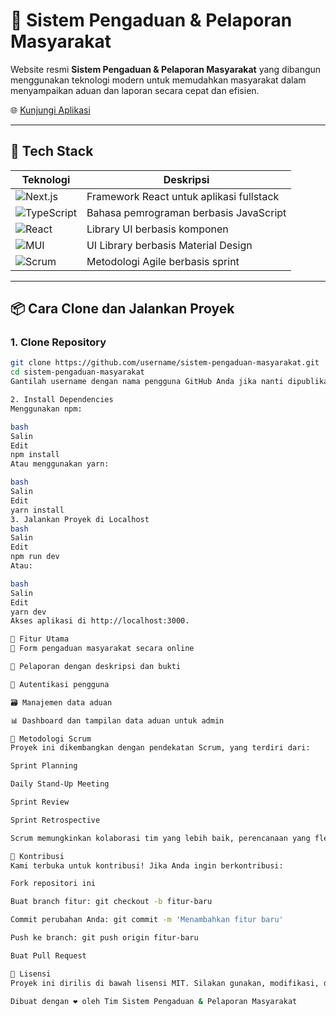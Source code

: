 # 📢 Sistem Pengaduan & Pelaporan Masyarakat

Website resmi **Sistem Pengaduan & Pelaporan Masyarakat** yang dibangun menggunakan teknologi modern untuk memudahkan masyarakat dalam menyampaikan aduan dan laporan secara cepat dan efisien.

🌐 [Kunjungi Aplikasi](https://sistem-pengaduan-masyarakat-ten.vercel.app/)

---

## 🚀 Tech Stack

| Teknologi | Deskripsi |
|-----------|-----------|
| ![Next.js](https://img.shields.io/badge/Next.js-000?logo=next.js&logoColor=white) | Framework React untuk aplikasi fullstack |
| ![TypeScript](https://img.shields.io/badge/TypeScript-3178C6?logo=typescript&logoColor=white) | Bahasa pemrograman berbasis JavaScript |
| ![React](https://img.shields.io/badge/React-61DAFB?logo=react&logoColor=black) | Library UI berbasis komponen |
| ![MUI](https://img.shields.io/badge/MUI-007FFF?logo=mui&logoColor=white) | UI Library berbasis Material Design |
| ![Scrum](https://img.shields.io/badge/Scrum-6DB33F?logo=scrum&logoColor=white&label=Metodologi) | Metodologi Agile berbasis sprint |

---

## 📦 Cara Clone dan Jalankan Proyek

### 1. Clone Repository

```bash
git clone https://github.com/username/sistem-pengaduan-masyarakat.git
cd sistem-pengaduan-masyarakat
Gantilah username dengan nama pengguna GitHub Anda jika nanti dipublikasikan.

2. Install Dependencies
Menggunakan npm:

bash
Salin
Edit
npm install
Atau menggunakan yarn:

bash
Salin
Edit
yarn install
3. Jalankan Proyek di Localhost
bash
Salin
Edit
npm run dev
Atau:

bash
Salin
Edit
yarn dev
Akses aplikasi di http://localhost:3000.

🧩 Fitur Utama
📨 Form pengaduan masyarakat secara online

📝 Pelaporan dengan deskripsi dan bukti

👤 Autentikasi pengguna

🗃️ Manajemen data aduan

📊 Dashboard dan tampilan data aduan untuk admin

🧠 Metodologi Scrum
Proyek ini dikembangkan dengan pendekatan Scrum, yang terdiri dari:

Sprint Planning

Daily Stand-Up Meeting

Sprint Review

Sprint Retrospective

Scrum memungkinkan kolaborasi tim yang lebih baik, perencanaan yang fleksibel, dan peningkatan berkelanjutan dalam setiap iterasi.

🤝 Kontribusi
Kami terbuka untuk kontribusi! Jika Anda ingin berkontribusi:

Fork repositori ini

Buat branch fitur: git checkout -b fitur-baru

Commit perubahan Anda: git commit -m 'Menambahkan fitur baru'

Push ke branch: git push origin fitur-baru

Buat Pull Request

📄 Lisensi
Proyek ini dirilis di bawah lisensi MIT. Silakan gunakan, modifikasi, dan distribusikan sesuai kebutuhan.

Dibuat dengan ❤️ oleh Tim Sistem Pengaduan & Pelaporan Masyarakat